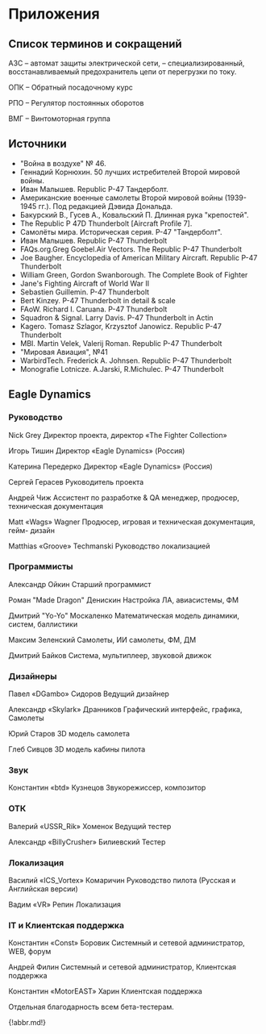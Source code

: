# Приложения

## Список терминов и сокращений

АЗС – автомат защиты электрической сети, – специализированный, восстанавливаемый
предохранитель цепи от перегрузки по току.

ОПК – Обратный посадочному курс

РПО – Регулятор постоянных оборотов

ВМГ – Винтомоторная группа

## Источники

- "Война в воздухе" № 46.
- Геннадий Корнюхин. 50 лучших истребителей Второй мировой войны.
- Иван Малышев. Republic P-47 Тандерболт.
- Американские военные самолеты Второй мировой войны (1939-1945 гг.). Под
редакцией Дэвида Дональда.
- Бакурский В., Гусев А., Ковальский П. Длинная рука "крепостей".
- The Republic P 47D Thunderbolt [Aircraft Profile 7].
- Самолёты мира. Историческая серия. Р-47 "Тандерболт".
- Иван Малышев. Republic P-47 Thunderbolt
- FAQs.org.Greg Goebel.Air Vectors. The Republic P-47 Thunderbolt
- Joe Baugher. Encyclopedia of American Military Aircraft. Republic P-47 Thunderbolt
- William Green, Gordon Swanborough. The Complete Book of Fighter
- Jane's Fighting Aircraft of World War II
- Sebastien Guillemin. P-47 Thunderbolt
- Bert Kinzey. P-47 Thunderbolt in detail & scale
- FAoW. Richard I. Caruana. P-47 Thunderbolt
- Squadron & Signal. Larry Davis. P-47 Thunderbolt in Actin
- Kagero. Tomasz Szlagor, Krzysztof Janowicz. Republic P-47 Thunderbolt
- MBI. Martin Velek, Valerij Roman. Republic P-47 Thunderbolt
- "Мировая Авиация", №41
- WarbirdTech. Frederick A. Johnsen. Republic P-47 Thunderbolt
- Monografie Lotnicze. A.Jarski, R.Michulec. P-47 Thunderbolt

## Eagle Dynamics

### Руководство

Nick Grey Директор проекта, директор «The Fighter Collection»

Игорь Тишин Директор «Eagle Dynamics» (Россия)

Катерина Передерко Директор «Eagle Dynamics» (Россия)

Сергей Герасев Руководитель проекта

Андрей Чиж Ассистент по разработке & QA менеджер, продюсер,
техническая документация

Matt «Wags» Wagner Продюсер, игровая и техническая документация, гейм-
дизайн

Matthias «Groove» Techmanski Руководство локализацией

### Программисты

Александр Ойкин Старший программист

Роман "Made Dragon" Денискин Настройка ЛА, авиасистемы, ФМ

Дмитрий "Yo-Yo" Москаленко Математическая модель динамики, систем, баллистики

Максим Зеленский Самолеты, ИИ самолеты, ФМ, ДМ

Дмитрий Байков Система, мультиплеер, звуковой движок

### Дизайнеры

Павел «DGambo» Сидоров Ведущий дизайнер

Александр «Skylark» Дранников Графический интерфейс, графика, Самолеты

Юрий Старов 3D модель самолета

Глеб Сивцов 3D модель кабины пилота

### Звук

Константин «btd» Кузнецов Звукорежиссер, композитор

### ОТК

Валерий «USSR_Rik» Хоменок Ведущий тестер

Александр «BillyCrusher» Билиевский Тестер

### Локализация

Василий «ICS_Vortex» Комаричин Руководство пилота (Русская и Английская версии)

Вадим «VR» Репин Локализация

### IT и Клиентская поддержка

Константин «Const» Боровик Системный и сетевой администратор, WEB, форум

Андрей Филин Системный и сетевой администратор, Клиентская
поддержка

Константин «MotorEAST» Харин Клиентская поддержка

Отдельная благодарность всем бета-тестерам.

{!abbr.md!}
